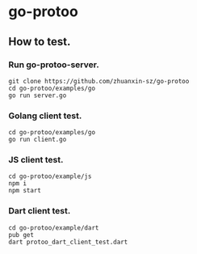 # go-protoo

## How to test.
### Run go-protoo-server.
```
git clone https://github.com/zhuanxin-sz/go-protoo
cd go-protoo/examples/go
go run server.go
```
### Golang client test.
```
cd go-protoo/examples/go
go run client.go
```
### JS client test.
```
cd go-protoo/example/js
npm i
npm start
```
### Dart client test.
```
cd go-protoo/example/dart
pub get
dart protoo_dart_client_test.dart
